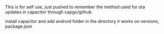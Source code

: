 This is for self use, 
just pushed to remember the method used for ota updates
in capacitor through capgo/github

install capacitor and add android folder in the directory
it works on versions,
package.json
